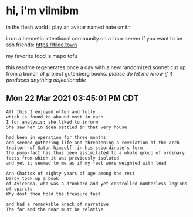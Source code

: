 # hi, i'm vilmibm

in the flesh world i play an avatar named nate smith

i run a hermetic intentional community on a linux server if you want to be ssh friends: https://tilde.town

my favorite food is mapo tofu

this readme regenerates once a day with a new randomized sonnet cut up from a bunch of project gutenberg books.
_please do let me know if it produces anything objectionable_

## Mon 22 Mar 2021 03:45:01 PM CDT

    All this I enjoyed often and fully
    which is found to abound most in each
    I for analysis; she liked to inform
    She saw her in idea settled in that very house
    
    had been in operation for three months
    and seemed gathering life and threatening a revelation of the arch-traitor--of Satan himself--in his subordinate's form
    the pump-fact has thus been assimilated to a whole group of ordinary facts from which it was previously isolated
    and yet it seemed to me as if my feet were weighted with lead
    
    Ann Chattox of eighty years of age among the rest
    Darcy took up a book
    of Avicenna, who was a drunkard and yet controlled numberless legions of spirits
    Why dost thou hold the treasure fast
    
    and had a remarkable knack of narrative
    The far and the near must be relative
